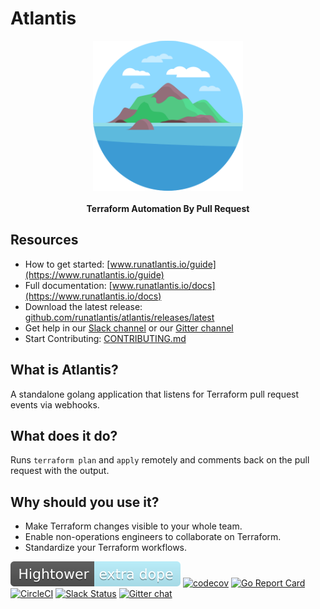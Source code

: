 # Atlantis

<p align="center">
  <img src="./runatlantis.io/.vuepress/public/hero.png" alt="Atlantis Logo"/><br><br>
  <b>Terraform Automation By Pull Request</b>
</p>

## Resources
* How to get started: [www.runatlantis.io/guide](https://www.runatlantis.io/guide)
* Full documentation: [www.runatlantis.io/docs](https://www.runatlantis.io/docs)
* Download the latest release: [github.com/runatlantis/atlantis/releases/latest](https://github.com/runatlantis/atlantis/releases/latest)
* Get help in our [Slack channel](https://thawing-headland-22460.herokuapp.com) or our [Gitter channel](https://gitter.im/runatlantis/Lobby)
* Start Contributing: [CONTRIBUTING.md](CONTRIBUTING.md)

## What is Atlantis?
A standalone golang application that listens for Terraform pull request events via webhooks.

## What does it do?
Runs `terraform plan` and `apply` remotely and comments back on the pull request with the output.

## Why should you use it?
* Make Terraform changes visible to your whole team.
* Enable non-operations engineers to collaborate on Terraform.
* Standardize your Terraform workflows.


[![SuperDopeBadge](./runatlantis.io/.vuepress/public/hightower-super-dope.svg)](https://twitter.com/kelseyhightower/status/893260922222813184)
[![codecov](https://codecov.io/gh/runatlantis/atlantis/branch/master/graph/badge.svg)](https://codecov.io/gh/runatlantis/atlantis)
[![Go Report Card](https://goreportcard.com/badge/github.com/runatlantis/atlantis)](https://goreportcard.com/report/github.com/runatlantis/atlantis)
[![CircleCI](https://circleci.com/gh/runatlantis/atlantis/tree/master.svg?style=shield)](https://circleci.com/gh/runatlantis/atlantis/tree/master)
[![Slack Status](https://thawing-headland-22460.herokuapp.com/badge.svg)](https://thawing-headland-22460.herokuapp.com)
[![Gitter chat](https://badges.gitter.im/runatlantis.png)](https://gitter.im/runatlantis)
